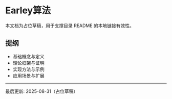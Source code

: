 # Earley算法

本文档为占位草稿，用于支撑目录 README 的本地链接有效性。

## 提纲

- 基础概念与定义
- 理论框架与证明
- 实现方法与示例
- 应用场景与扩展

---
最后更新: 2025-08-31（占位草稿）
